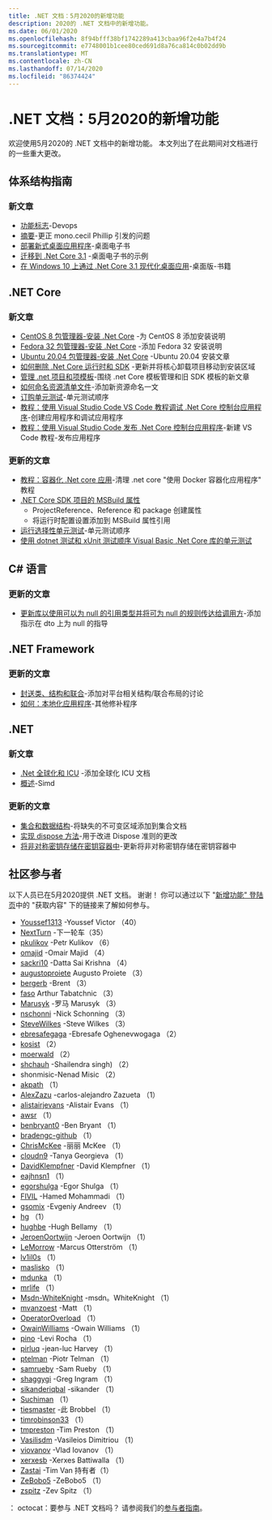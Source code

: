 ```yaml
---
title: .NET 文档：5月2020的新增功能
description: 2020的 .NET 文档中的新增功能。
ms.date: 06/01/2020
ms.openlocfilehash: 8f94bfff38bf1742289a413cbaa96f2e4a7b4f24
ms.sourcegitcommit: e7748001b1cee80ced691d8a76ca814c0b02dd9b
ms.translationtype: MT
ms.contentlocale: zh-CN
ms.lasthandoff: 07/14/2020
ms.locfileid: "86374424"
---
```

# <a name="net-docs-whats-new-for-may-2020"></a>.NET 文档：5月2020的新增功能

欢迎使用5月2020的 .NET 文档中的新增功能。 本文列出了在此期间对文档进行的一些重大更改。

## <a name="architecture-guides"></a>体系结构指南

### <a name="new-articles"></a>新文章

- [功能标志](../architecture/cloud-native/feature-flags.md)-Devops
- [摘要](../architecture/cloud-native/summary.md)-更正 mono.cecil Phillip 引发的问题
- [部署新式桌面应用程序](../architecture/modernize-desktop/deploy-modern-applications.md)-桌面电子书
- [迁移到 .Net Core 3.1](../architecture/modernize-desktop/example-migration-core.md) -桌面电子书的示例
- [在 Windows 10 上通过 .Net Core 3.1 现代化桌面应用](../architecture/modernize-desktop/index.md)-桌面版-书籍

## <a name="net-core"></a>.NET Core

### <a name="new-articles"></a>新文章

- [CentOS 8 包管理器-安装 .Net Core](../core/install/linux-package-manager-centos8.md) -为 CentOS 8 添加安装说明
- [Fedora 32 包管理器-安装 .Net Core](../core/install/linux-package-manager-fedora32.md) -添加 Fedora 32 安装说明
- [Ubuntu 20.04 包管理器-安装 .Net Core](../core/install/linux-package-manager-ubuntu-2004.md) -Ubuntu 20.04 安装文章
- [如何删除 .Net Core 运行时和 SDK](../core/install/remove-runtime-sdk-versions.md) -更新并将核心卸载项目移动到安装区域
- [管理 .net 项目和项模板](../core/install/templates.md)-围绕 .net Core 模板管理和旧 SDK 模板的新文章
- [如何命名资源清单文件](../core/resources/manifest-file-names.md)-添加新资源命名一文
- [订购单元测试](../core/testing/order-unit-tests.md)-单元测试顺序
- [教程：使用 Visual Studio Code VS Code 教程调试 .Net Core 控制台应用程序](../core/tutorials/debugging-with-visual-studio-code.md)-创建应用程序和调试应用程序
- [教程：使用 Visual Studio Code 发布 .Net Core 控制台应用程序](../core/tutorials/publishing-with-visual-studio-code.md)-新建 VS Code 教程-发布应用程序

### <a name="updated-articles"></a>更新的文章

- [教程：容器化 .Net core 应用](../core/docker/build-container.md)-清理 .net core "使用 Docker 容器化应用程序" 教程
- [.NET Core SDK 项目的 MSBuild 属性](../core/project-sdk/msbuild-props.md)
  - ProjectReference、Reference 和 package 创建属性
  - 将运行时配置设置添加到 MSBuild 属性引用
- [运行选择性单元测试](../core/testing/selective-unit-tests.md)-单元测试顺序
- [使用 dotnet 测试和 xUnit 测试顺序 Visual Basic .Net Core 库的单元测试](../core/testing/unit-testing-visual-basic-with-dotnet-test.md)

## <a name="c-language"></a>C# 语言

### <a name="updated-articles"></a>更新的文章

- [更新库以使用可以为 null 的引用类型并将可为 null 的规则传达给调用方](../csharp/nullable-migration-strategies.md)-添加指示在 dto 上为 null 的指导

## <a name="net-framework"></a>.NET Framework

### <a name="updated-articles"></a>更新的文章

- [封送类、结构和联合](../framework/interop/marshaling-classes-structures-and-unions.md)-添加对平台相关结构/联合布局的讨论
- [如何：本地化应用程序](../framework/wpf/advanced/how-to-localize-an-application.md)-其他修补程序

## <a name="net"></a>.NET

### <a name="new-articles"></a>新文章

- [.Net 全球化和 ICU](../standard/globalization-localization/globalization-icu.md) -添加全球化 ICU 文档
- [概述](../standard/simd.md)-Simd

### <a name="updated-articles"></a>更新的文章

- [集合和数据结构](../standard/collections/index.md)-将缺失的不可变区域添加到集合文档
- [实现 dispose 方法](../standard/garbage-collection/implementing-dispose.md)-用于改进 Dispose 准则的更改
- [将非对称密钥存储在密钥容器中](../standard/security/how-to-store-asymmetric-keys-in-a-key-container.md)-更新将非对称密钥存储在密钥容器中

## <a name="community-contributors"></a>社区参与者

以下人员已在5月2020提供 .NET 文档。 谢谢！ 你可以通过以下 "[新增功能" 登陆页](index.yml)中的 "获取内容" 下的链接来了解如何参与。

- [Youssef1313](https://github.com/Youssef1313) -Youssef Victor （40）
- [NextTurn](https://github.com/NextTurn) -下一轮车（35）
- [pkulikov](https://github.com/pkulikov) -Petr Kulikov （6）
- [omajid](https://github.com/omajid) -Omair Majid （4）
- [sackri10](https://github.com/sackri10) -Datta Sai Krishna （4）
- [augustoproiete](https://github.com/augustoproiete) Augusto Proiete （3）
- [bergerb](https://github.com/bergerb) -Brent （3）
- [faso](https://github.com/faso) Arthur Tabatchnic （3）
- [Marusyk](https://github.com/Marusyk) -罗马 Marusyk （3）
- [nschonni](https://github.com/nschonni) -Nick Schonning （3）
- [SteveWilkes](https://github.com/SteveWilkes) -Steve Wilkes （3）
- [ebresafegaga](https://github.com/ebresafegaga) -Ebresafe Oghenevwogaga （2）
- [kosist](https://github.com/kosist) （2）
- [moerwald](https://github.com/moerwald) （2）
- [shchauh](https://github.com/shchauh) -Shailendra singh) （2）
- shonmisic-Nenad Misic （2）
- [akpath](https://github.com/akpath) （1）
- [AlexZazu](https://github.com/AlexZazu) -carlos-alejandro Zazueta （1）
- [alistairjevans](https://github.com/alistairjevans) -Alistair Evans （1）
- [awsr](https://github.com/awsr) （1）
- [benbryant0](https://github.com/benbryant0) -Ben Bryant （1）
- [bradengc-github](https://github.com/bradengc-github) （1）
- [ChrisMcKee](https://github.com/ChrisMcKee) -丽丽 McKee （1）
- [cloudn9](https://github.com/cloudn9) -Tanya Georgieva （1）
- [DavidKlempfner](https://github.com/DavidKlempfner) -David Klempfner （1）
- [eajhnsn1](https://github.com/eajhnsn1) （1）
- [egorshulga](https://github.com/egorshulga) -Egor Shulga （1）
- [FIVIL](https://github.com/FIVIL) -Hamed Mohammadi （1）
- [gsomix](https://github.com/gsomix) -Evgeniy Andreev （1）
- [hg](https://github.com/hg) （1）
- [hughbe](https://github.com/hughbe) -Hugh Bellamy （1）
- [JeroenOortwijn](https://github.com/JeroenOortwijn) -Jeroen Oortwijn （1）
- [LeMorrow](https://github.com/LeMorrow) -Marcus Otterström （1）
- [lv1il0s](https://github.com/lv1il0s) （1）
- [maslisko](https://github.com/maslisko) （1）
- [mdunka](https://github.com/mdunka) （1）
- [mrlife](https://github.com/mrlife) （1）
- [Msdn-WhiteKnight](https://github.com/MSDN-WhiteKnight) -msdn。WhiteKnight （1）
- [mvanzoest](https://github.com/mvanzoest) -Matt （1）
- [OperatorOverload](https://github.com/OperatorOverload) （1）
- [OwainWilliams](https://github.com/OwainWilliams) -Owain Williams （1）
- [pino](https://github.com/pino) -Levi Rocha （1）
- [pirluq](https://github.com/pirluq) -jean-luc Harvey （1）
- [ptelman](https://github.com/ptelman) -Piotr Telman （1）
- [samrueby](https://github.com/samrueby) -Sam Rueby （1）
- [shaggygi](https://github.com/shaggygi) -Greg Ingram （1）
- [sikanderiqbal](https://github.com/sikanderiqbal) -sikander （1）
- [Suchiman](https://github.com/Suchiman) （1）
- [tiesmaster](https://github.com/tiesmaster) -此 Brobbel （1）
- [timrobinson33](https://github.com/timrobinson33) （1）
- [tmpreston](https://github.com/tmpreston) -Tim Preston （1）
- [Vasilisdm](https://github.com/Vasilisdm) -Vasileios Dimitriou （1）
- [viovanov](https://github.com/viovanov) -Vlad Iovanov （1）
- [xerxesb](https://github.com/xerxesb) -Xerxes Battiwalla （1）
- [Zastai](https://github.com/Zastai) -Tim Van 持有者（1）
- [ZeBobo5](https://github.com/ZeBobo5) -ZeBobo5 （1）
- [zspitz](https://github.com/zspitz) -Zev Spitz （1）

： octocat：要参与 .NET 文档吗？ 请参阅我们的[参与者指南](https://docs.microsoft.com/contribute/dotnet/dotnet-contribute)。
